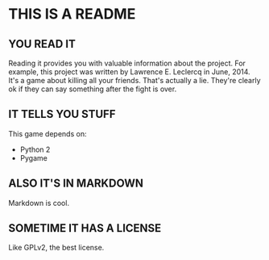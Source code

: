# THIS IS A README

## YOU READ IT

Reading it provides you with valuable information about the project. For example, this project was written by Lawrence E. Leclercq in June, 2014. It's a game about killing all your friends.
That's actually a lie.  They're clearly ok if they can say something after the fight is over.

## IT TELLS YOU STUFF

This game depends on:

* Python 2
* Pygame

## ALSO IT'S IN MARKDOWN

Markdown is cool.

## SOMETIME IT HAS A LICENSE

Like GPLv2, the best license.
